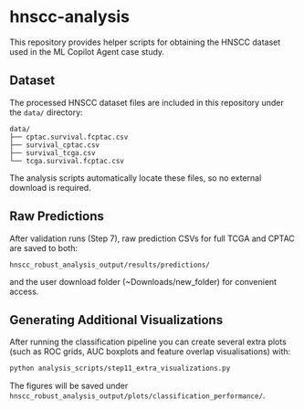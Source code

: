 # hnscc-analysis

This repository provides helper scripts for obtaining the HNSCC dataset used in
the ML Copilot Agent case study.

## Dataset

The processed HNSCC dataset files are included in this repository under the `data/` directory:

```
data/
├── cptac.survival.fcptac.csv
├── survival_cptac.csv
├── survival_tcga.csv
└── tcga.survival.fcptac.csv
```

The analysis scripts automatically locate these files, so no external download is required.

## Raw Predictions

After validation runs (Step 7), raw prediction CSVs for full TCGA and CPTAC are saved to both:
```
hnscc_robust_analysis_output/results/predictions/
```
and the user download folder (~Downloads/new_folder) for convenient access.

## Generating Additional Visualizations

After running the classification pipeline you can create several extra plots
(such as ROC grids, AUC boxplots and feature overlap visualisations) with:

```bash
python analysis_scripts/step11_extra_visualizations.py
```

The figures will be saved under `hnscc_robust_analysis_output/plots/classification_performance/`.
